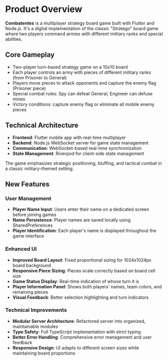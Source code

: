 # Product Overview

**Combatentes** is a multiplayer strategy board game built with Flutter and Node.js. It's a digital implementation of the classic "Stratego" board game where two players command armies with different military ranks and special abilities.

## Core Gameplay

- Two-player turn-based strategy game on a 10x10 board
- Each player controls an army with pieces of different military ranks (from Prisoner to General)
- Players move pieces to attack opponents and capture the enemy flag (Prisoner piece)
- Special combat rules: Spy can defeat General, Engineer can defuse mines
- Victory conditions: capture enemy flag or eliminate all mobile enemy pieces

## Technical Architecture

- **Frontend**: Flutter mobile app with real-time multiplayer
- **Backend**: Node.js WebSocket server for game state management
- **Communication**: WebSocket-based real-time synchronization
- **State Management**: Riverpod for client-side state management

The game emphasizes strategic positioning, bluffing, and tactical combat in a classic military-themed setting.

## New Features

### User Management

- **Player Name Input**: Users enter their name on a dedicated screen before joining games
- **Name Persistence**: Player names are saved locally using SharedPreferences
- **Player Identification**: Each player's name is displayed throughout the game interface

### Enhanced UI

- **Improved Board Layout**: Fixed proportional sizing for 1024x1024px board background
- **Responsive Piece Sizing**: Pieces scale correctly based on board cell size
- **Game Status Display**: Real-time indication of whose turn it is
- **Player Information Panel**: Shows both players' names, team colors, and remaining pieces
- **Visual Feedback**: Better selection highlighting and turn indicators

### Technical Improvements

- **Modular Server Architecture**: Refactored server into organized, maintainable modules
- **Type Safety**: Full TypeScript implementation with strict typing
- **Better Error Handling**: Comprehensive error management and user feedback
- **Responsive Design**: UI adapts to different screen sizes while maintaining board proportions
